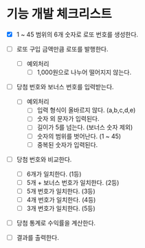 # 기능 개발 체크리스트

- [X] 1 ~ 45 범위의 6개 숫자로 로또 번호를 생성한다.

- [ ] 로또 구입 금액만큼 로또를 발행한다.
  - [ ] 예외처리
    - [ ] 1,000원으로 나누어 떨어지지 않는다.

- [ ] 당첨 번호와 보너스 번호를 입력받는다.
  - [ ] 예외처리
    - [ ] 입력 형식이 올바르지 않다. (a,b,c,d,e)
    - [ ] 숫자 외 문자가 입력된다.
    - [ ] 길이가 5를 넘는다. (보너스 숫자 제외)
    - [ ] 숫자의 범위를 벗어난다. (1 ~ 45)
    - [ ] 중복된 숫자가 입력된다.

- [ ] 당첨 번호와 비교한다.
  - [ ] 6개가 일치한다. (1등)
  - [ ] 5개 + 보너스 번호가 일치한다. (2등)
  - [ ] 5개 번호가 일치한다. (3등)
  - [ ] 4개 번호가 일치한다. (4등)
  - [ ] 3개 번호가 일치한다. (5등)

- [ ] 당첨 통계로 수익률을 계산한다.

- [ ] 결과를 출력한다.

